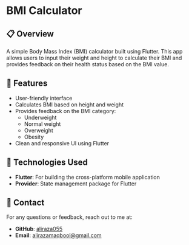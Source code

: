 # BMI Calculator

## 📋 Overview

A simple Body Mass Index (BMI) calculator built using Flutter. This app allows users to input their weight and height to calculate their BMI and provides feedback on their health status based on the BMI value.

## 🌟 Features

- User-friendly interface  
- Calculates BMI based on height and weight  
- Provides feedback on the BMI category:  
  - Underweight  
  - Normal weight  
  - Overweight  
  - Obesity  
- Clean and responsive UI using Flutter  

## 🚀 Technologies Used

- **Flutter**: For building the cross-platform mobile application  
- **Provider**: State management package for Flutter  

## 📧 Contact

For any questions or feedback, reach out to me at:

- **GitHub**: [aliraza055](https://github.com/aliraza055)  
- **Email**: alirazamaqbool@gmail.com
